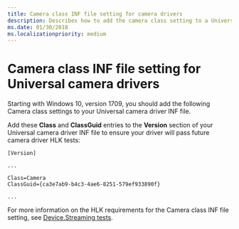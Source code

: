 ```yaml
---
title: Camera class INF file setting for camera drivers
description: Describes how to add the camera class setting to a Universal camera driver INF file.
ms.date: 01/30/2018
ms.localizationpriority: medium
---
```


# Camera class INF file setting for Universal camera drivers

Starting with Windows 10, version 1709, you should add the following Camera class settings to your Universal camera driver INF file.

Add these **Class** and **ClassGuid** entries to the **Version** section of your Universal camera driver INF file to ensure your driver will pass future camera driver HLK tests:

```INF
[Version]

...

Class=Camera
ClassGuid={ca3e7ab9-b4c3-4ae6-8251-579ef933890f}

...
```

For more information on the HLK requirements for the Camera class INF file setting, see [Device.Streaming tests](https://docs.microsoft.com/windows-hardware/test/hlk/testref/device-streaming-tests).
